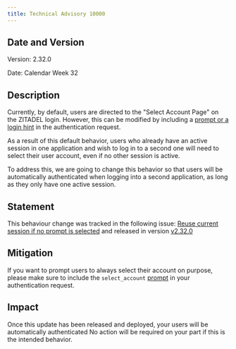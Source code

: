 ```yaml
---
title: Technical Advisory 10000
---
```


## Date and Version

Version: 2.32.0

Date: Calendar Week 32

## Description

Currently, by default, users are directed to the "Select Account Page" on the ZITADEL login. 
However, this can be modified by including a [prompt or a login hint](/docs/apis/openidoauth/endpoints#additional-parameters) in the authentication request.

As a result of this default behavior, users who already have an active session in one application and wish to log in to a second one will need to select their user account, even if no other session is active.

To address this, we are going to change this behavior so that users will be automatically authenticated when logging into a second application, as long as they only have one active session.

## Statement

This behaviour change was tracked in the following issue: [Reuse current session if no prompt is selected](https://github.com/zitadel/zitadel/issues/4841)
and released in version [v2.32.0](https://github.com/zitadel/zitadel/releases/tag/v2.32.0)

## Mitigation

If you want to prompt users to always select their account on purpose, please make sure to include the `select_account` [prompt](/docs/apis/openidoauth/endpoints#additional-parameters) in your authentication request.

## Impact

Once this update has been released and deployed, your users will be automatically authenticated
No action will be required on your part if this is the intended behavior.
